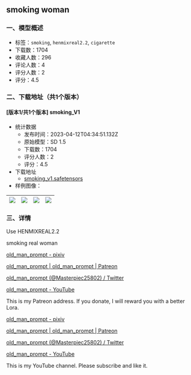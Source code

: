 ## smoking woman
### 一、模型概述

- 标签：`smoking`, `henmixreal2.2`, `cigarette`
- 下载数：1704
- 收藏人数：296
- 评论人数：4
- 评分人数：2
- 评分：4.5

### 二、下载地址（共1个版本）

#### [版本1/共1个版本] smoking_V1

- 统计数据
  - 发布时间：2023-04-12T04:34:51.132Z
  - 原始模型：SD 1.5
  - 下载数：1704
  - 评分人数：2
  - 评分：4.5
- 下载地址
  - [smoking_v1.safetensors](https://civitai.com/api/download/models/43331)
- 样例图像：

| <img src="https://image.civitai.com/xG1nkqKTMzGDvpLrqFT7WA/06935159-6b1c-4a75-864d-ea30f67f4d00/width=450/474678.jpeg" /> | <img src="https://image.civitai.com/xG1nkqKTMzGDvpLrqFT7WA/4954c1a4-3a60-4aae-05b0-c8b8e0761300/width=450/474685.jpeg" /> | <img src="https://image.civitai.com/xG1nkqKTMzGDvpLrqFT7WA/7e539f9a-2d30-4b7c-5f50-09117b81e200/width=450/474693.jpeg" /> | <img src="https://image.civitai.com/xG1nkqKTMzGDvpLrqFT7WA/6a2069c0-56f1-44c3-a58b-7e26e25c5900/width=450/474696.jpeg" /> |
| ---- | ---- | ---- | ---- |


### 三、详情
<p>Use HENMIXREAL2.2</p><p>smoking real woman</p><p></p><p><a target="_blank" rel="ugc" href="https://www.pixiv.net/users/92472800">old_man_prompt - pixiv</a></p><p></p><p><a target="_blank" rel="ugc" href="https://www.patreon.com/user?u=90602248">old_man_prompt | old_man_prompt | Patreon</a></p><p></p><p><a target="_blank" rel="ugc" href="https://twitter.com/Masterpiec25802">old_man_prompt (@Masterpiec25802) / Twitter</a></p><p></p><p><a target="_blank" rel="ugc" href="https://www.youtube.com/channel/UCfJzpKe16YLsoUgx-0w3dnw">old_man_prompt - YouTube</a></p><p></p><p>This is my Patreon address. If you donate, I will reward you with a better Lora.</p><p></p><p></p><p></p><p><a target="_blank" rel="ugc" href="https://www.pixiv.net/users/92472800">old_man_prompt - pixiv</a></p><p></p><p><a target="_blank" rel="ugc" href="https://www.patreon.com/user?u=90602248">old_man_prompt | old_man_prompt | Patreon</a></p><p></p><p><a target="_blank" rel="ugc" href="https://twitter.com/Masterpiec25802">old_man_prompt (@Masterpiec25802) / Twitter</a></p><p></p><p><a target="_blank" rel="ugc" href="https://www.youtube.com/channel/UCfJzpKe16YLsoUgx-0w3dnw">old_man_prompt - YouTube</a></p><p></p><p></p><p>This is my YouTube channel. Please subscribe and like it.</p>